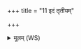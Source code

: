 +++
title = "11 इदं तृतीयम्"

+++
<details><summary>मूलम् (WS)</summary>

इदं तृतीयं सवनं कवीनामृतेन यच्चमसं समैरयन् ।  
सौधन्वना अमृतमानशानाः स्विष्टिं नो अभि वस्यो नयाथ॥ १२ ॥  
सं सं स्रवन्तु नद्यः सं वाताः सं पतत्रिणः ।  
यज्ञमिमं वर्धयता गिरः संस्राव्येण हविषा जुहोमि ॥ १३ ॥
</details>